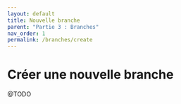 ```yaml
---
layout: default
title: Nouvelle branche
parent: "Partie 3 : Branches"
nav_order: 1
permalink: /branches/create
---
```


# Créer une nouvelle branche
@TODO
